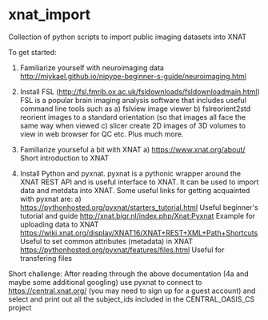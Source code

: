 # xnat_import
Collection of python scripts to import public imaging datasets into XNAT

To get started:
1) Familiarize yourself with neuroimaging data   
   http://miykael.github.io/nipype-beginner-s-guide/neuroimaging.html

2) Install FSL (http://fsl.fmrib.ox.ac.uk/fsldownloads/fsldownloadmain.html)
   FSL is a popular brain imaging analysis software that includes useful command line tools such as 
   a) fslview           image viewer 
   b) fslreorient2std   reorient images to a standard orientation (so that images all face the same way when viewed
   c) slicer            create 2D images of 3D volumes to view in web browser for QC etc.
   Plus much more. 
   
3) Familiarize yourseful a bit with XNAT
   a) https://www.xnat.org/about/             Short introduction to XNAT
   
4) Install Python and pyxnat. pyxnat is a pythonic wrapper around the XNAT REST API and is useful interface to XNAT. It can be used to      import data and metdata into XNAT. Some useful links for getting acquainted with pyxnat are:
  a) https://pythonhosted.org/pyxnat/starters_tutorial.html              Useful beginner's tutorial and guide
     http://xnat.bigr.nl/index.php/Xnat:Pyxnat                           Example for uploading data to XNAT
     https://wiki.xnat.org/display/XNAT16/XNAT+REST+XML+Path+Shortcuts   Useful to set common attributes (metadata) in XNAT
     https://pythonhosted.org/pyxnat/features/files.html                 Useful for transfering files

Short challenge: After reading through the above documentation (4a and maybe some additional googling) use pyxnat to connect to https://central.xnat.org/ (you may need to sign up for a guest account) and select and print out all the subject_ids included in the  CENTRAL_OASIS_CS project
